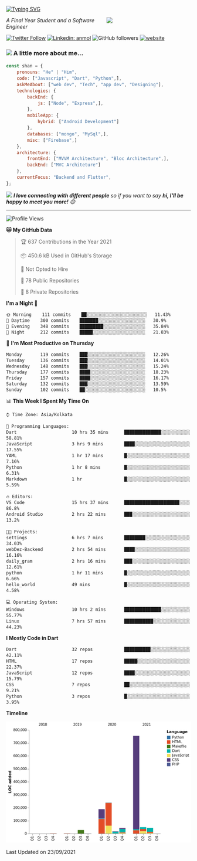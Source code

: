 <!-- <h2>नमस्ते (Namaste)🙏🏻, I'm Shan Shaji! <img src="https://media.giphy.com/media/12oufCB0MyZ1Go/giphy.gif" width="50"></h2> -->
[![Typing SVG](https://readme-typing-svg.herokuapp.com?lines=Hey%2C+I'm+Shan;I+am+a+Full+Stack+Developer)](https://git.io/typing-svg)

<img align='right' src="https://media.giphy.com/media/M9gbBd9nbDrOTu1Mqx/giphy.gif" width="230">
<p><em>A Final Year Student and a Software Engineer</em></p>

[![Twitter Follow](https://img.shields.io/twitter/follow/shan__shaji?style=flat)](https://twitter.com/intent/follow?screen_name=shan__shaji)
[![Linkedin: anmol](https://img.shields.io/badge/shan-shaji?style=flat-square&logo=Linkedin&logoColor=white&link=https://www.linkedin.com/in/shan-shaji/)](https://www.linkedin.com/in/shan-shaji/)
![GitHub followers](https://img.shields.io/github/followers/shan-shaji?label=Follow&style=social)
[![website](https://img.shields.io/badge/Website-46a2f1.svg?&style=flat-square&logo=Google-Chrome&logoColor=white&link=http://shan-shaji.github.io/)](http://shan-shaji.github.io/)



### <img src="https://media.giphy.com/media/VgCDAzcKvsR6OM0uWg/giphy.gif" width="50"> A little more about me...  

```javascript
const shan = {
    pronouns: "He" | "Him",
    code: ["Javascript", "Dart", "Python",],
    askMeAbout: ["web dev", "Tech", "app dev", "Designing"],
    technologies: {
        backEnd: {
            js: ["Node", "Express",],
        },
        mobileApp: {
            hybrid: ["Android Development"]
        },
        databases: ["mongo", "MySql",],
        misc: ["Firebase",]
    },
    architecture: {
        frontEnd: ["MVVM Architecture", "Bloc Architecture",],
        backEnd: ["MVC Architeture"]
    },
    currentFocus: "Backend and Flutter",
};
```

<img src="https://media.giphy.com/media/LnQjpWaON8nhr21vNW/giphy.gif" width="60"> <em><b>I love connecting with different people</b> so if you want to say <b>hi, I'll be happy to meet you more!</b> 😊</em>

---
<!--START_SECTION:waka-->
![Profile Views](http://img.shields.io/badge/Profile%20Views-80-blue)

**🐱 My GitHub Data** 

> 🏆 637 Contributions in the Year 2021
 > 
> 📦 450.6 kB Used in GitHub's Storage 
 > 
> 🚫 Not Opted to Hire
 > 
> 📜 78 Public Repositories 
 > 
> 🔑 8 Private Repositories  
 > 
**I'm a Night 🦉** 

```text
🌞 Morning    111 commits    ██░░░░░░░░░░░░░░░░░░░░░░░   11.43% 
🌆 Daytime    300 commits    ███████░░░░░░░░░░░░░░░░░░   30.9% 
🌃 Evening    348 commits    █████████░░░░░░░░░░░░░░░░   35.84% 
🌙 Night      212 commits    █████░░░░░░░░░░░░░░░░░░░░   21.83%

```
📅 **I'm Most Productive on Thursday** 

```text
Monday       119 commits    ███░░░░░░░░░░░░░░░░░░░░░░   12.26% 
Tuesday      136 commits    ███░░░░░░░░░░░░░░░░░░░░░░   14.01% 
Wednesday    148 commits    ███░░░░░░░░░░░░░░░░░░░░░░   15.24% 
Thursday     177 commits    ████░░░░░░░░░░░░░░░░░░░░░   18.23% 
Friday       157 commits    ████░░░░░░░░░░░░░░░░░░░░░   16.17% 
Saturday     132 commits    ███░░░░░░░░░░░░░░░░░░░░░░   13.59% 
Sunday       102 commits    ██░░░░░░░░░░░░░░░░░░░░░░░   10.5%

```


📊 **This Week I Spent My Time On** 

```text
⌚︎ Time Zone: Asia/Kolkata

💬 Programming Languages: 
Dart                     10 hrs 35 mins      ██████████████░░░░░░░░░░░   58.81% 
JavaScript               3 hrs 9 mins        ████░░░░░░░░░░░░░░░░░░░░░   17.55% 
YAML                     1 hr 17 mins        █░░░░░░░░░░░░░░░░░░░░░░░░   7.16% 
Python                   1 hr 8 mins         █░░░░░░░░░░░░░░░░░░░░░░░░   6.31% 
Markdown                 1 hr                █░░░░░░░░░░░░░░░░░░░░░░░░   5.59%

🔥 Editors: 
VS Code                  15 hrs 37 mins      █████████████████████░░░░   86.8% 
Android Studio           2 hrs 22 mins       ███░░░░░░░░░░░░░░░░░░░░░░   13.2%

🐱‍💻 Projects: 
settings                 6 hrs 7 mins        ████████░░░░░░░░░░░░░░░░░   34.03% 
webDez-Backend           2 hrs 54 mins       ████░░░░░░░░░░░░░░░░░░░░░   16.16% 
daily_gram               2 hrs 16 mins       ███░░░░░░░░░░░░░░░░░░░░░░   12.61% 
python                   1 hr 11 mins        █░░░░░░░░░░░░░░░░░░░░░░░░   6.66% 
hello_world              49 mins             █░░░░░░░░░░░░░░░░░░░░░░░░   4.58%

💻 Operating System: 
Windows                  10 hrs 2 mins       ██████████████░░░░░░░░░░░   55.77% 
Linux                    7 hrs 57 mins       ███████████░░░░░░░░░░░░░░   44.23%

```

**I Mostly Code in Dart** 

```text
Dart                     32 repos            ██████████░░░░░░░░░░░░░░░   42.11% 
HTML                     17 repos            █████░░░░░░░░░░░░░░░░░░░░   22.37% 
JavaScript               12 repos            ████░░░░░░░░░░░░░░░░░░░░░   15.79% 
CSS                      7 repos             ██░░░░░░░░░░░░░░░░░░░░░░░   9.21% 
Python                   3 repos             █░░░░░░░░░░░░░░░░░░░░░░░░   3.95%

```


**Timeline**

![Chart not found](https://raw.githubusercontent.com/shan-shaji/shan-shaji/master/charts/bar_graph.png) 


 Last Updated on 23/09/2021
<!--END_SECTION:waka-->

